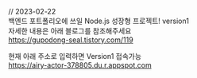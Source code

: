 // 2023-02-22 <br>
백엔드 포트폴리오에 쓰일 Node.js 성장형 프로젝트! version1<br>
자세한 내용은 아래 블로그를 참조해주세요<br>
https://gupodong-seal.tistory.com/119

현재 아래 주소로 입력하면 Version1 접속가능<br>
https://airy-actor-378805.du.r.appspot.com
